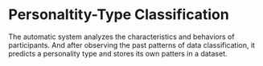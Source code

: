 # Personaltity-Type Classification  
The automatic system analyzes the characteristics and behaviors of participants. And after observing the past patterns of data classification, it predicts a personality type and stores its own patters in a dataset.         
   
  
